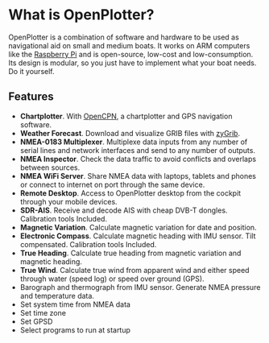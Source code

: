 What is OpenPlotter?
=======

OpenPlotter is a combination of software and hardware to be used as navigational aid on small and medium boats. It works on ARM computers like the [Raspberry Pi](https://www.raspberrypi.org/) and is open-source, low-cost and low-consumption. Its design is modular, so you just have to implement what your boat needs. Do it yourself.

## Features

* **Chartplotter**. With [OpenCPN](http://opencpn.org), a chartplotter and GPS navigation software.
* **Weather Forecast**. Download and visualize GRIB files with [zyGrib](http://www.zygrib.org).
* **NMEA-0183 Multiplexer**. Multiplexe data inputs from any number of serial lines and network interfaces and send to any number of outputs.
* **NMEA Inspector**. Check the data traffic to avoid conflicts and overlaps between sources.
* **NMEA WiFi Server**. Share NMEA data with laptops, tablets and phones or connect to internet on port through the same device.
* **Remote Desktop**. Access to OpenPlotter desktop from the cockpit through your mobile devices.
* **SDR-AIS**. Receive and decode AIS with cheap DVB-T dongles. Calibration tools Included.
* **Magnetic Variation**. Calculate magnetic variation for date and position.
* **Electronic Compass**. Calculate magnetic heading with IMU sensor. Tilt compensated. Calibration tools Included.
* **True Heading**. Calculate true heading from magnetic variation and magnetic heading.
* **True Wind**. Calculate true wind from apparent wind and either speed through water (speed log) or speed over ground (GPS).
* Barograph and thermograph from IMU sensor. Generate NMEA pressure and temperature data.
* Set system time from NMEA data
* Set time zone
* Set GPSD
* Select programs to run at startup